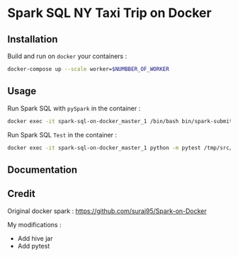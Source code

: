 # Spark SQL NY Taxi Trip on Docker

## Installation

Build and run on `docker` your containers :

```bash
docker-compose up --scale worker=$NUMBBER_OF_WORKER
```

## Usage

Run Spark SQL with `pySpark` in the container :

```bash
docker exec -it spark-sql-on-docker_master_1 /bin/bash bin/spark-submit --deploy-mode client /tmp/src/TaxiTripSpark.py /tmp/data/taxi_ny_data.csv /tmp/output
```

Run Spark SQL `Test` in the container :

```bash
docker exec -it spark-sql-on-docker_master_1 python -m pytest /tmp/src/TaxiTripSpark_test.py
```

## Documentation


## Credit

Original docker spark : https://github.com/suraj95/Spark-on-Docker

My modifications : 
- Add hive jar
- Add pytest